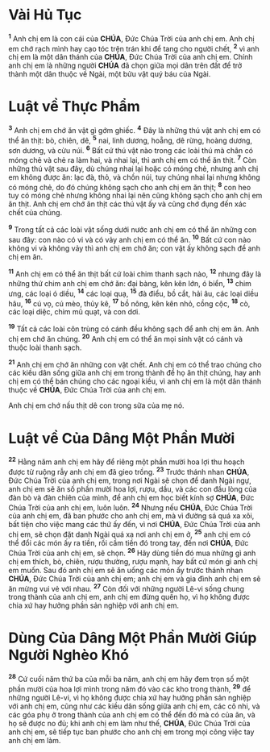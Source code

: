 # Vài Hủ Tục
<sup><b>1</b></sup> Anh chị em là con cái của **CHÚA**, Đức Chúa Trời của anh chị em. Anh chị em chớ rạch mình hay cạo tóc trên trán khi để tang cho người chết, <sup><b>2</b></sup> vì anh chị em là một dân thánh của **CHÚA**, Đức Chúa Trời của anh chị em. Chính anh chị em là những người **CHÚA** đã chọn giữa mọi dân trên đất để trở thành một dân thuộc về Ngài, một bửu vật quý báu của Ngài.


# Luật về Thực Phẩm
<sup><b>3</b></sup> Anh chị em chớ ăn vật gì gớm ghiếc. <sup><b>4</b></sup> Đây là những thú vật anh chị em có thể ăn thịt: bò, chiên, dê, <sup><b>5</b></sup> nai, linh dương, hoẵng, dê rừng, hoàng dương, sơn dương, và cừu núi. <sup><b>6</b></sup> Bất cứ thú vật nào trong các loài thú mà chân có móng chẻ và chẻ ra làm hai, và nhai lại, thì anh chị em có thể ăn thịt. <sup><b>7</b></sup> Còn những thú vật sau đây, dù chúng nhai lại hoặc có móng chẻ, nhưng anh chị em không được ăn: lạc đà, thỏ, và chồn núi, tuy chúng nhai lại nhưng không có móng chẻ, do đó chúng không sạch cho anh chị em ăn thịt; <sup><b>8</b></sup> con heo tuy có móng chẻ nhưng không nhai lại nên cũng không sạch cho anh chị em ăn thịt. Anh chị em chớ ăn thịt các thú vật ấy và cũng chớ đụng đến xác chết của chúng.

<sup><b>9</b></sup> Trong tất cả các loài vật sống dưới nước anh chị em có thể ăn những con sau đây: con nào có vi và có vảy anh chị em có thể ăn. <sup><b>10</b></sup> Bất cứ con nào không vi và không vảy thì anh chị em chớ ăn; con vật ấy không sạch để anh chị em ăn.

<sup><b>11</b></sup> Anh chị em có thể ăn thịt bất cứ loài chim thanh sạch nào, <sup><b>12</b></sup> nhưng đây là những thứ chim anh chị em chớ ăn: đại bàng, kên kên lớn, ó biển, <sup><b>13</b></sup> chim ưng, các loại ó diều, <sup><b>14</b></sup> các loại quạ, <sup><b>15</b></sup> đà điểu, bồ cắt, hải âu, các loại diều hâu, <sup><b>16</b></sup> cú vọ, cú mèo, thủy kê, <sup><b>17</b></sup> bồ nông, kên kên nhỏ, cồng cộc, <sup><b>18</b></sup> cò, các loại diệc, chim mũ quạt, và con dơi.

<sup><b>19</b></sup> Tất cả các loài côn trùng có cánh đều không sạch để anh chị em ăn. Anh chị em chớ ăn chúng. <sup><b>20</b></sup> Anh chị em có thể ăn mọi sinh vật có cánh và thuộc loài thanh sạch.

<sup><b>21</b></sup> Anh chị em chớ ăn những con vật chết. Anh chị em có thể trao chúng cho các kiều dân sống giữa anh chị em trong thành để họ ăn thịt chúng, hay anh chị em có thể bán chúng cho các ngoại kiều, vì anh chị em là một dân thánh thuộc về **CHÚA**, Đức Chúa Trời của anh chị em.

Anh chị em chớ nấu thịt dê con trong sữa của mẹ nó.


# Luật về Của Dâng Một Phần Mười
<sup><b>22</b></sup> Hằng năm anh chị em hãy để riêng một phần mười hoa lợi thu hoạch được từ ruộng rẫy anh chị em đã gieo trồng. <sup><b>23</b></sup> Trước thánh nhan **CHÚA**, Đức Chúa Trời của anh chị em, trong nơi Ngài sẽ chọn để danh Ngài ngự, anh chị em sẽ ăn số phần mười hoa lợi, rượu, dầu, và các con đầu lòng của đàn bò và đàn chiên của mình, để anh chị em học biết kính sợ **CHÚA**, Đức Chúa Trời của anh chị em, luôn luôn. <sup><b>24</b></sup> Nhưng nếu **CHÚA**, Đức Chúa Trời của anh chị em, đã ban phước cho anh chị em, mà vì đường sá quá xa xôi, bất tiện cho việc mang các thứ ấy đến, vì nơi **CHÚA**, Đức Chúa Trời của anh chị em, sẽ chọn đặt danh Ngài quá xa nơi anh chị em ở, <sup><b>25</b></sup> anh chị em có thể đổi các món ấy ra tiền, rồi cầm tiền đó trong tay, đến nơi **CHÚA**, Đức Chúa Trời của anh chị em, sẽ chọn. <sup><b>26</b></sup> Hãy dùng tiền đó mua những gì anh chị em thích, bò, chiên, rượu thường, rượu mạnh, hay bất cứ món gì anh chị em muốn. Sau đó anh chị em sẽ ăn uống các món ấy trước thánh nhan **CHÚA**, Đức Chúa Trời của anh chị em; anh chị em và gia đình anh chị em sẽ ăn mừng vui vẻ với nhau. <sup><b>27</b></sup> Còn đối với những người Lê-vi sống chung trong thành của anh chị em, anh chị em đừng quên họ, vì họ không được chia xứ hay hưởng phần sản nghiệp với anh chị em.


# Dùng Của Dâng Một Phần Mười Giúp Người Nghèo Khó
<sup><b>28</b></sup> Cứ cuối năm thứ ba của mỗi ba năm, anh chị em hãy đem trọn số một phần mười của hoa lợi mình trong năm đó vào các kho trong thành, <sup><b>29</b></sup> để những người Lê-vi, vì họ không được chia xứ hay hưởng phần sản nghiệp với anh chị em, cũng như các kiều dân sống giữa anh chị em, các cô nhi, và các góa phụ ở trong thành của anh chị em có thể đến đó mà có của ăn, và họ sẽ được no đủ; khi anh chị em làm như thế, **CHÚA**, Đức Chúa Trời của anh chị em, sẽ tiếp tục ban phước cho anh chị em trong mọi công việc tay anh chị em làm.